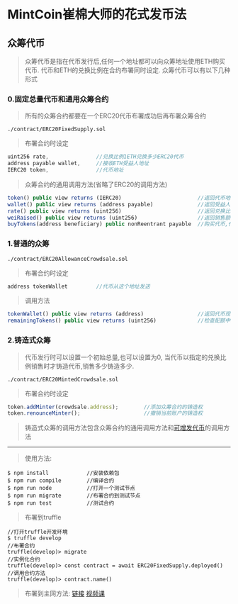 # MintCoin崔棉大师的花式发币法

## 众筹代币
> 众筹代币是指在代币发行后,任何一个地址都可以向众筹地址使用ETH购买代币.
> 代币和ETH的兑换比例在合约布署同时设定.
> 众筹代币可以有以下几种形式

### 0.固定总量代币和通用众筹合约
> 所有的众筹合约都要在一个ERC20代币布署成功后再布署众筹合约
```
./contract/ERC20FixedSupply.sol
```
> 布署合约时设定
```javascript
uint256 rate,               //兑换比例1ETH兑换多少ERC20代币
address payable wallet,     //接收ETH受益人地址
IERC20 token,               //代币地址
```
> 众筹合约的通用调用方法(省略了ERC20的调用方法)
```javascript
token() public view returns (IERC20)                        //返回代币地址
wallet() public view returns (address payable)              //返回受益人地址
rate() public view returns (uint256)                        //返回兑换比例
weiRaised() public view returns (uint256)                   //返回销售额
buyTokens(address beneficiary) public nonReentrant payable  //购买代币,代币发送给指定地址
```

### 1.普通的众筹
```
./contract/ERC20AllowanceCrowdsale.sol
```
> 布署合约时设定
```javascript
address tokenWallet         //代币从这个地址发送
```
> 调用方法
```javascript
tokenWallet() public view returns (address)                 //返回代币现存地址
remainingTokens() public view returns (uint256)             //检查配额中剩余的代币数量
```

### 2.铸造式众筹
> 代币发行时可以设置一个初始总量,也可以设置为0,
> 当代币以指定的兑换比例销售时才铸造代币,销售多少铸造多少.
```
./contract/ERC20MintedCrowdsale.sol
```
> 布署合约时设定
```javascript
token.addMinter(crowdsale.address);        //添加众筹合约的铸造权
token.renounceMinter();                    //撤销当前账户的铸造权
```
> 铸造式众筹的调用方法包含众筹合约的通用调用方法和[可增发代币](https://github.com/Fankouzu/MintCoin/tree/master/ERC20#4%E5%8F%AF%E5%A2%9E%E5%8F%91%E4%BB%A3%E5%B8%81)的调用方法


---

> 使用方法:
```shell
$ npm install            //安装依赖包
$ npm run compile        //编译合约
$ npm run node           //打开一个测试节点
$ npm run migrate        //布署合约到测试节点
$ npm run test           //测试合约
```
> 布署到truffle  
```
//打开truffle开发环境
$ truffle develop 
//布署合约
truffle(develop)> migrate 
//实例化合约
truffle(develop)> const contract = await ERC20FixedSupply.deployed() 
//调用合约方法
truffle(develop)> contract.name() 
```
> 布署到主网方法: 
[链接](https://github.com/Fankouzu/smart-contract/tree/master/Solidity%20Lesson%2003) 
[视频课](https://www.bilibili.com/video/BV1vJ41117ck/)
